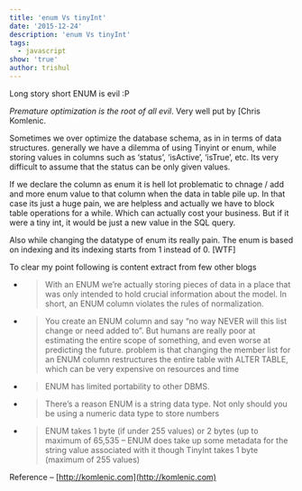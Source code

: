 ```yaml
---
title: 'enum Vs tinyInt'
date: '2015-12-24'
description: 'enum Vs tinyInt'
tags:
  - javascript
show: 'true'
author: trishul
---
```




Long story short ENUM is evil :P

*Premature optimization is the root of all evil*. Very well put by [Chris Komlenic[](http://komlenic.com/248/about-chris-komlenic-and-komlenic-com/).

Sometimes we over optimize the database schema, as in in terms of data structures. generally we have a dilemma of using Tinyint or enum, while storing values in columns such as ‘status’, ‘isActive’, ‘isTrue’, etc. Its very difficult to assume that the status can be only given values.

If we declare the column as enum it is hell lot problematic to chnage / add and more enum value to that column when the data in table pile up. In that case its just a huge pain, we are helpless and actually we have to block table operations for a while. Which can actually cost your business. But if it were a tiny int, it would be just a new value in the SQL query.

Also while changing the datatype of enum its really pain. The enum is based on indexing and its indexing starts from 1 instead of 0. [WTF]

To clear my point following is content extract from few other blogs

* > With an ENUM we’re actually storing pieces of data in a place that was only intended to hold crucial information about the model. In short, an ENUM column violates the rules of normalization.
* > You  create an ENUM column and say “no way NEVER will this list change or need added to”. But humans are really poor at estimating the entire scope of something, and even worse at predicting the future. problem is that changing the member list for an ENUM column restructures the entire table with ALTER TABLE, which can be very expensive on resources and time
* > ENUM has limited portability to other DBMS.
* > There’s a reason ENUM is a string data type. Not only should you be using a numeric data type to store numbers
* > ENUM takes 1 byte (if under 255 values) or 2 bytes (up to maximum of 65,535 – ENUM does take up some metadata for the string value associated with it though
TinyInt takes 1 byte (maximum of 255 values)

 

Reference – [http://komlenic.com](http://komlenic.com)
